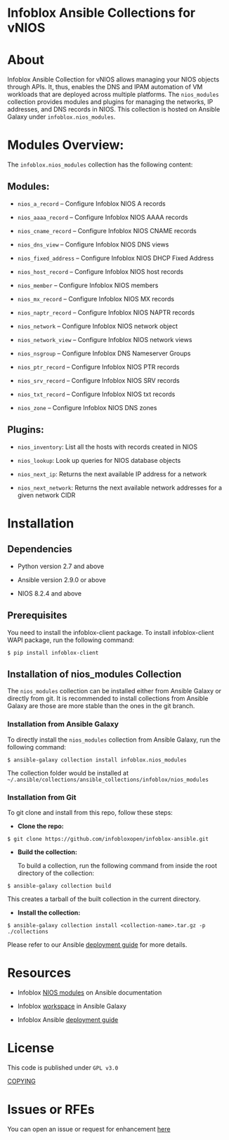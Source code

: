 # Infoblox Ansible Collections for vNIOS

About 
======

Infoblox Ansible Collection for vNIOS allows managing your NIOS objects
through APIs.
It, thus, enables the DNS and IPAM automation of VM workloads that are
deployed across multiple platforms. The `nios_modules` collection
provides modules and plugins for managing the networks, IP addresses,
and DNS records in NIOS. This collection is hosted on Ansible Galaxy
under `infoblox.nios_modules`.

Modules Overview:
=================

The `infoblox.nios_modules` collection has the following content:

Modules:
--------

-   `nios_a_record` – Configure Infoblox NIOS A records

-   `nios_aaaa_record` – Configure Infoblox NIOS AAAA records

-   `nios_cname_record` – Configure Infoblox NIOS CNAME records

-   `nios_dns_view` – Configure Infoblox NIOS DNS views

-   `nios_fixed_address` – Configure Infoblox NIOS DHCP Fixed Address

-   `nios_host_record` – Configure Infoblox NIOS host records

-   `nios_member` – Configure Infoblox NIOS members

-   `nios_mx_record` – Configure Infoblox NIOS MX records

-   `nios_naptr_record` – Configure Infoblox NIOS NAPTR records

-   `nios_network` – Configure Infoblox NIOS network object

-   `nios_network_view` – Configure Infoblox NIOS network views

-   `nios_nsgroup` – Configure Infoblox DNS Nameserver Groups

-   `nios_ptr_record` – Configure Infoblox NIOS PTR records

-   `nios_srv_record` – Configure Infoblox NIOS SRV records

-   `nios_txt_record` – Configure Infoblox NIOS txt records

-   `nios_zone` – Configure Infoblox NIOS DNS zones

Plugins:
--------

-   `nios_inventory`: List all the hosts with records created in NIOS

-   `nios_lookup`: Look up queries for NIOS database objects

-   `nios_next_ip`: Returns the next available IP address for a network

-   `nios_next_network`: Returns the next available network addresses
    for a given network CIDR

Installation 
=============

Dependencies
------------

-   Python version 2.7 and above

-   Ansible version 2.9.0 or above

-   NIOS 8.2.4 and above

Prerequisites
-------------

You need to install the infoblox-client package. To install
infoblox-client WAPI package, run the following command:

```shell
$ pip install infoblox-client
```

Installation of nios\_modules Collection
----------------------------------------

The `nios_modules` collection can be installed either from Ansible Galaxy
or directly from git. It is recommended to install collections from
Ansible Galaxy are those are more stable than the ones in the git
branch.

### Installation from Ansible Galaxy

To directly install the `nios_modules` collection from Ansible Galaxy,
run the following command:

```shell
$ ansible-galaxy collection install infoblox.nios_modules
```

The collection folder would be installed at
`~/.ansible/collections/ansible_collections/infoblox/nios_modules`

### Installation from Git

To git clone and install from this repo, follow these steps:

-   **Clone the repo:**

```shell
$ git clone https://github.com/infobloxopen/infoblox-ansible.git
```

-   **Build the collection:**

    To build a collection, run the following command from inside the
    root directory of the collection:
    
```shell
$ ansible-galaxy collection build
```

This creates a tarball of the built collection in the current directory.

-   **Install the collection:**

```shell
$ ansible-galaxy collection install <collection-name>.tar.gz -p ./collections
```

Please refer to our Ansible [deployment
guide](https://www.infoblox.com/wp-content/uploads/infoblox-deployment-guide-infoblox-and-ansible-integration.pdf)
for more details.

Resources
=========

-   Infoblox [NIOS
    modules](https://docs.ansible.com/ansible/latest/scenario_guides/guide_infoblox.html)
    on Ansible documentation

-   Infoblox [workspace](https://galaxy.ansible.com/infoblox) in Ansible
    Galaxy

-   Infoblox Ansible [deployment
    guide](https://www.infoblox.com/wp-content/uploads/infoblox-deployment-guide-infoblox-and-ansible-integration.pdf)

License
=======

This code is published under `GPL v3.0`

[COPYING](https://github.com/infobloxopen/infoblox-ansible/blob/master/COPYING)

Issues or RFEs
===============
You can open an issue or request for enhancement
[here](https://github.com/infobloxopen/infoblox-ansible/issues)
